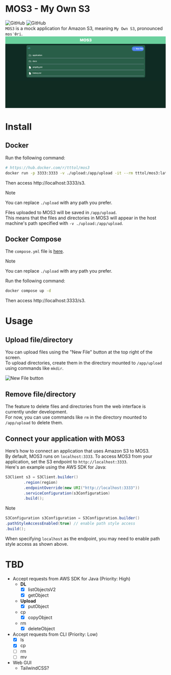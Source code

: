 
# MOS3 - My Own S3
![GitHub](https://img.shields.io/github/license/tttol/mos3) ![GitHub](https://img.shields.io/github/v/release/tttol/mos3)   
`MOS3` is a mock application for Amazon S3, meaning `My Own S3`, pronounced `mɒsˈθri`.
![screen image](static/mos3.png)

# Install
## Docker
Run the following command:
```bash
# https://hub.docker.com/r/tttol/mos3
docker run -p 3333:3333 -v ./upload:/app/upload -it --rm tttol/mos3:latest
```
Then access http://localhost:3333/s3.

> [!NOTE]
> You can replace `./upload` with any path you prefer.

Files uploaded to MOS3 will be saved in `/app/upload`.  
This means that the files and directories in MOS3 will appear in the host machine's path specified with `-v ./upload:/app/upload`.

## Docker Compose
The `compose.yml` file is [here](https://github.com/tttol/mos3/blob/main/compose.yml).

> [!NOTE]
> You can replace `./upload` with any path you prefer.

Run the following command:
```bash
docker compose up -d
```

Then access http://localhost:3333/s3.

# Usage
## Upload file/directory
You can upload files using the "New File" button at the top right of the screen.  
To upload directories, create them in the directory mounted to `/app/upload` using commands like `mkdir`.

![New File button](static/newfile.png.png)

## Remove file/directory
The feature to delete files and directories from the web interface is currently under development.  
For now, you can use commands like `rm` in the directory mounted to `/app/upload` to delete them.

## Connect your application with MOS3
Here’s how to connect an application that uses Amazon S3 to MOS3.  
By default, MOS3 runs on `localhost:3333`. To access MOS3 from your application, set the S3 endpoint to `http://localhost:3333`.  
Here's an example using the AWS SDK for Java:
```java
S3Client s3 = S3Client.builder()
        .region(region)
        .endpointOverride(new URI("http://localhost:3333"))
        .serviceConfiguration(s3Configuration)
        .build();
```

> [!NOTE]
> ```java
> S3Configuration s3Configuration = S3Configuration.builder()
> .pathStyleAccessEnabled(true) // enable path style access
> .build();
> ```
> When specifying `localhost` as the endpoint, you may need to enable path style access as shown above.

# TBD
- Accept requests from AWS SDK for Java (Priority: High)
  - **DL** 
    - [x] listObjectsV2
    - [x] getObject
  - **Upload**
    - [x] putObject
  - cp
    - [x] copyObject
  - rm
    - [x] deleteObject
- Accept requests from CLI (Priority: Low)
  - [x] ls
  - [x] cp
  - [ ] rm
  - [ ] mv
- Web GUI
  - TailwindCSS?
